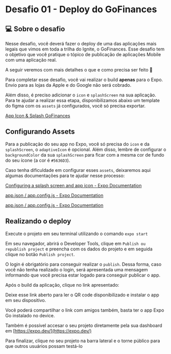 # Desafio 01 - Deploy do GoFinances

## 💻 Sobre o desafio

Nesse desafio, você deverá fazer o deploy de uma das aplicações mais legais que vimos em toda a trilha do Ignite, o GoFinances. Esse desafio tem o objetivo que você pratique o tópico de publicação de aplicações Mobile com uma aplicação real.

A seguir veremos com mais detalhes o que e como precisa ser feito 🚀

Para completar esse desafio, você vai realizar o build **apenas** para o Expo. Envio para as lojas da Apple e do Google não será cobrado.

Além disso, é preciso adicionar o `icon` e `splashScreen` na sua aplicação. Para te ajudar a realizar essa etapa, disponibilizamos abaixo um template do figma com os `assets` já configurados, você só precisa exportar.

[App Icon & Splash GoFinances](https://www.figma.com/file/cGitqvE6LqJeZ0MqJ8HSse/App-Icon-and-Splash-GoFinances/duplicate)

## Configurando Assets

Para a publicação do seu app no Expo, você só precisa do `icon` e da `splashScreen`, o `adaptiveIcon` é opcional. Além disso, lembre de configurar o `backgroundColor` da sua `splashScreen` para ficar com a mesma cor de fundo do seu ícone (a cor é `#5636D3`).

Caso tenha dificuldade em configurar esses `assets`, deixaremos aqui algumas documentações para te ajudar nesse processo:

[Configuring a splash screen and app icon - Expo Documentation](https://docs.expo.dev/tutorial/configuration/)

[app.json / app.config.js - Expo Documentation](https://docs.expo.dev/versions/latest/config/app/#icon)

[app.json / app.config.js - Expo Documentation](https://docs.expo.dev/versions/latest/config/app/#splash)

## Realizando o deploy

Execute o projeto em seu terminal utilizando o comando `expo start`

Em seu navegador, abrirá o Developer Tools, clique em `Publish ou republish project` e preencha com os dados do projeto e em seguida clique no botão `Publish project`.

O login é obrigatório para conseguir realizar o `publish`. Dessa forma, caso você não tenha realizado o login, será apresentada uma mensagem informando que você precisa estar logado para conseguir publicar o app.

Após o build da aplicação, clique no link apresentado:

Deixe esse link aberto para ler o QR code disponibilizado e instalar o app em seu dispositivo.

Você poderá compartilhar o link com amigos também, basta ter o app Expo Go instalado no device.

Também é possível accesar o seu projeto diretamente pela sua dashboard em [https://expo.dev/](https://expo.dev/)

Para finalizar, clique no seu projeto na barra lateral e o torne público para que outros usuários possam testá-lo


